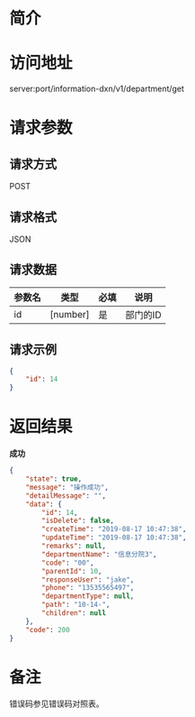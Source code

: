 # 简介

# 访问地址
server:port/information-dxn/v1/department/get

# 请求参数

## 请求方式
POST

## 请求格式
JSON

## 请求数据
|参数名|类型|必填|说明|
|-|-|-|-|
|id|[number]|是|部门的ID|

## 请求示例
```json
{
    "id": 14
}
```

# 返回结果
**成功**
```json
{
    "state": true,
    "message": "操作成功",
    "detailMessage": "",
    "data": {
        "id": 14,
        "isDelete": false,
        "createTime": "2019-08-17 10:47:38",
        "updateTime": "2019-08-17 10:47:38",
        "remarks": null,
        "departmentName": "信息分院3",
        "code": "00",
        "parentId": 10,
        "responseUser": "jake",
        "phone": "13535565497",
        "departmentType": null,
        "path": "10-14-",
        "children": null
    },
    "code": 200
}
```

# 备注
错误码参见错误码对照表。